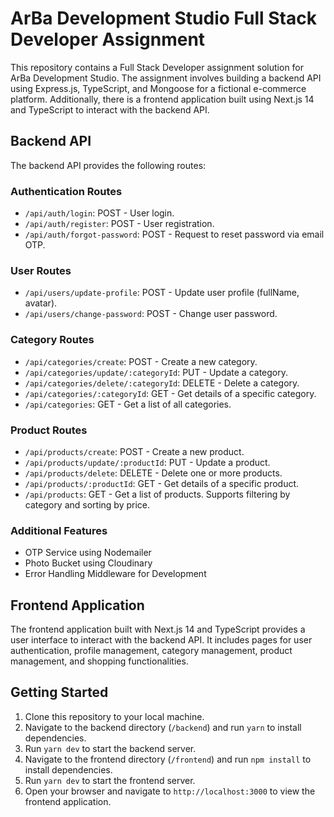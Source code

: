 # ArBa Development Studio Full Stack Developer Assignment

This repository contains a Full Stack Developer assignment solution for ArBa Development Studio. The assignment involves building a backend API using Express.js, TypeScript, and Mongoose for a fictional e-commerce platform. Additionally, there is a frontend application built using Next.js 14 and TypeScript to interact with the backend API.

## Backend API

The backend API provides the following routes:

### Authentication Routes

- `/api/auth/login`: POST - User login.
- `/api/auth/register`: POST - User registration.
- `/api/auth/forgot-password`: POST - Request to reset password via email OTP.

### User Routes

- `/api/users/update-profile`: POST - Update user profile (fullName, avatar).
- `/api/users/change-password`: POST - Change user password.

### Category Routes

- `/api/categories/create`: POST - Create a new category.
- `/api/categories/update/:categoryId`: PUT - Update a category.
- `/api/categories/delete/:categoryId`: DELETE - Delete a category.
- `/api/categories/:categoryId`: GET - Get details of a specific category.
- `/api/categories`: GET - Get a list of all categories.

### Product Routes

- `/api/products/create`: POST - Create a new product.
- `/api/products/update/:productId`: PUT - Update a product.
- `/api/products/delete`: DELETE - Delete one or more products.
- `/api/products/:productId`: GET - Get details of a specific product.
- `/api/products`: GET - Get a list of products. Supports filtering by category and sorting by price.

### Additional Features

- OTP Service using Nodemailer
- Photo Bucket using Cloudinary
- Error Handling Middleware for Development

## Frontend Application

The frontend application built with Next.js 14 and TypeScript provides a user interface to interact with the backend API. It includes pages for user authentication, profile management, category management, product management, and shopping functionalities.

## Getting Started

1. Clone this repository to your local machine.
2. Navigate to the backend directory (`/backend`) and run `yarn` to install dependencies.
3. Run `yarn dev` to start the backend server.
4. Navigate to the frontend directory (`/frontend`) and run `npm install` to install dependencies.
5. Run `yarn dev` to start the frontend server.
6. Open your browser and navigate to `http://localhost:3000` to view the frontend application.
